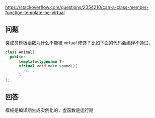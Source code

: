 <https://stackoverflow.com/questions/2354210/can-a-class-member-function-template-be-virtual>

## 问题

类成员模板函数为什么不能被 virtual 修饰？比如下面的代码会编译不通过，

```c++
class Animal{
  public:
      template<typename T>
      virtual void make_sound(){
        //...
      }
};
```

## 回答

模板是编译期生成实例化的，虚函数是运行期
